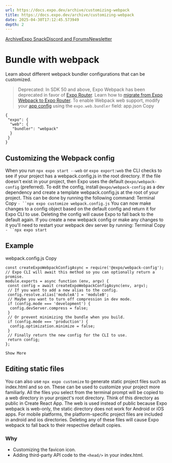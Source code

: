```yaml
---
url: https://docs.expo.dev/archive/customizing-webpack
title: https://docs.expo.dev/archive/customizing-webpack
date: 2025-04-30T17:12:45.573949
depth: 2
---
```


[Archive](https://docs.expo.dev/archive)[Expo Snack](https://snack.expo.dev)[Discord and Forums](https://chat.expo.dev)[Newsletter](https://expo.dev/mailing-list/signup)
# Bundle with webpack
Learn about different webpack bundler configurations that can be customized.
> Deprecated: In SDK 50 and above, Expo Webpack has been deprecated in favor of [Expo Router](https://docs.expo.dev/router/introduction). Learn how to [migrate from Expo Webpack to Expo Router](https://docs.expo.dev/router/migrate/from-expo-webpack).
To enable Webpack web support, modify your [app config](https://docs.expo.dev/workflow/configuration) using the `expo.web.bundler` field:
app.json
Copy
```
{
 "expo": {
  "web": {
   "bundler": "webpack"
  }
 }
}

```

## Customizing the Webpack config
When you run `npx expo start --web` or `expo export:web` the CLI checks to see if your project has a webpack.config.js in the root directory. If the file doesn't exist in your project, then Expo uses the default `@expo/webpack-config` (preferred).
To edit the config, install `@expo/webpack-config` as a dev dependency and create a template webpack.config.js at the root of your project. This can be done by running the following command:
Terminal
Copy
`- ``npx expo customize webpack.config.js`
You can now make changes to a config object based on the default config and return it for Expo CLI to use. Deleting the config will cause Expo to fall back to the default again.
If you create a new webpack config or make any changes to it you'll need to restart your webpack dev server by running:
Terminal
Copy
`- ``npx expo start`
## Example
webpack.config.js
Copy
```
const createExpoWebpackConfigAsync = require('@expo/webpack-config');
// Expo CLI will await this method so you can optionally return a promise.
module.exports = async function (env, argv) {
 const config = await createExpoWebpackConfigAsync(env, argv);
 // If you want to add a new alias to the config.
 config.resolve.alias['moduleA'] = 'moduleB';
 // Maybe you want to turn off compression in dev mode.
 if (config.mode === 'development') {
  config.devServer.compress = false;
 }
 // Or prevent minimizing the bundle when you build.
 if (config.mode === 'production') {
  config.optimization.minimize = false;
 }
 // Finally return the new config for the CLI to use.
 return config;
};

Show More

```

## Editing static files
You can also use `npx expo customize` to generate static project files such as index.html and so on. These can be used to customize your project more familiarly.
All the files you select from the terminal prompt will be copied to a web directory in your project's root directory. Think of this directory as public in Create React App. The web is used instead of public because Expo webpack is web-only, the static directory does not work for Android or iOS apps. For mobile platforms, the platform-specific project files are included in android and ios directories.
Deleting any of these files will cause Expo webpack to fall back to their respective default copies.
### Why
  * Customizing the favicon icon.
  * Adding third-party API code to the `<head/>` in your index.html.



